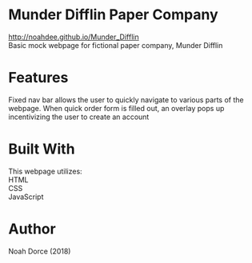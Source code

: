 # Munder Difflin Paper Company  
http://noahdee.github.io/Munder_Difflin  
Basic mock webpage for fictional paper company, Munder Difflin

# Features
Fixed nav bar allows the user to quickly navigate to various parts of the webpage. When quick order form is filled out, an overlay pops up incentivizing the user to create an account

# Built With
This webpage utilizes:  
HTML  
CSS  
JavaScript

# Author
Noah Dorce (2018)
